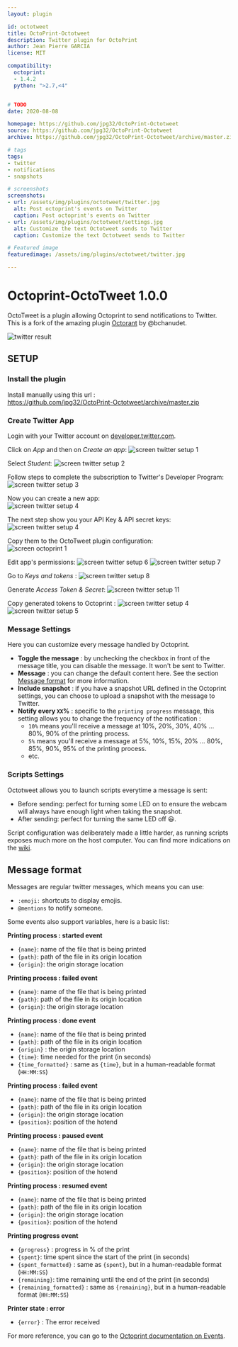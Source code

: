 ```yaml
---
layout: plugin

id: octotweet
title: OctoPrint-Octotweet
description: Twitter plugin for OctoPrint
author: Jean Pierre GARCIA
license: MIT

compatibility:
  octoprint:
  - 1.4.2
  python: ">2.7,<4"


# TODO
date: 2020-08-08

homepage: https://github.com/jpg32/OctoPrint-Octotweet
source: https://github.com/jpg32/OctoPrint-Octotweet
archive: https://github.com/jpg32/OctoPrint-Octotweet/archive/master.zip

# tags
tags:
- twitter
- notifications
- snapshots

# screenshots
screenshots:
- url: /assets/img/plugins/octotweet/twitter.jpg
  alt: Post octoprint's events on Twitter
  caption: Post octoprint's events on Twitter
- url: /assets/img/plugins/octotweet/settings.jpg
  alt: Customize the text Octotweet sends to Twitter
  caption: Customize the text Octotweet sends to Twitter

# Featured image
featuredimage: /assets/img/plugins/octotweet/twitter.jpg

---
```


# Octoprint-OctoTweet 1.0.0

OctoTweet is a plugin allowing Octoprint to send notifications to Twitter.
This is a fork of the amazing plugin [Octorant](https://plugins.octoprint.org/plugins/octorant/) by @bchanudet.

![twitter result](/assets/img/plugins/octotweet/twitter.jpg)


## SETUP
### Install the plugin
Install manually using this url :  
https://github.com/jpg32/OctoPrint-Octotweet/archive/master.zip  

### Create Twitter App 
Login with your Twitter account on [developer.twitter.com](https://developer.twitter.com/en).

Click on *App* and then on *Create an app*:
![screen twitter setup 1](/assets/img/plugins/octotweet/twitter_setup_1.JPG)

Select *Student*:
![screen twitter setup 2](/assets/img/plugins/octotweet/twitter_setup_2.JPG)

Follow steps to complete the subscription to Twitter's Developer Program:
![screen twitter setup 3](/assets/img/plugins/octotweet/twitter_setup_3.JPG)

Now you can create a new app:  
![screen twitter setup 4](/assets/img/plugins/octotweet/twitter_setup_4.JPG)

The next step show you your API Key & API secret keys:
![screen twitter setup 4](/assets/img/plugins/octotweet/twitter_setup_5.JPG)

Copy them to the OctoTweet plugin configuration:  
![screen octoprint 1](/assets/img/plugins/octotweet//octoprint_1.JPG)

Edit app's permissions:
![screen twitter setup 6](/assets/img/plugins/octotweet/twitter_setup_6.JPG)
![screen twitter setup 7](/assets/img/plugins/octotweet/twitter_setup_7.JPG)

Go to *Keys and tokens* :
![screen twitter setup 8](/assets/img/plugins/octotweet/twitter_setup_8.JPG)

Generate *Access Token & Secret*:
![screen twitter setup 11](/assets/img/plugins/octotweet/twitter_setup_11.JPG)

Copy generated tokens to Octoprint :
![screen twitter setup 4](/assets/img/plugins/octotweet/twitter_setup_12.JPG)
![screen twitter setup 5](/assets/img/plugins/octotweet/octoprint_2.JPG)

### Message Settings

Here you can customize every message handled by Octoprint.

- **Toggle the message** : by unchecking the checkbox in front of the message title, you can disable the message. It won't be sent to Twitter.
- **Message** : you can change the default content here. See the section [Message format](#message-format) for more information.
- **Include snapshot** : if you have a snapshot URL defined in the Octoprint settings, you can choose to upload a snapshot with the message to Twitter.
- **Notify every `XX`%** : specific to the `printing progress` message, this setting allows you to change the frequency of the notification :
    - `10%` means you'll receive a message at 10%, 20%, 30%, 40% ... 80%, 90% of the printing process.
    - `5%` means you'll receive a message at 5%, 10%, 15%, 20% ... 80%, 85%, 90%, 95% of the printing process.
    - etc.

### Scripts Settings

Octotweet allows you to launch scripts everytime a message is sent:

- Before sending: perfect for turning some LED on to ensure the webcam will always have enough light when taking the snapshot.
- After sending: perfect for turning the same LED off :smiley:.

Script configuration was deliberately made a little harder, as running scripts exposes much more on the host computer. You can find more indications on the [wiki](https://github.com/bchanudet/OctoPrint-Octorant/wiki/Launching-scripts).

## Message format

Messages are regular twitter messages, which means you can use:
- `:emoji:` shortcuts to display emojis.
- `@mentions` to notify someone.

Some events also support variables, here is a basic list:

**Printing process : started event**
- `{name}`: name of the file that is being printed
- `{path}`: path of the file in its origin location
- `{origin}`: the origin storage location

**Printing process : failed event**
- `{name}`: name of the file that is being printed
- `{path}`: path of the file in its origin location
- `{origin}`: the origin storage location

**Printing process : done event**
- `{name}`: name of the file that is being printed
- `{path}`: path of the file in its origin location
- `{origin}` : the origin storage location
- `{time}`: time needed for the print (in seconds)
- `{time_formatted}` : same as `{time}`, but in a human-readable format (`HH:MM:SS`)

**Printing process : failed event**
- `{name}`: name of the file that is being printed 
- `{path}`: path of the file in its origin location
- `{origin}`: the origin storage location
- `{position}`: position of the hotend

**Printing process : paused event**
- `{name}`: name of the file that is being printed
- `{path}`: path of the file in its origin location
- `{origin}`: the origin storage location
- `{position}`: position of the hotend

**Printing process : resumed event**
- `{name}`: name of the file that is being printed
- `{path}`: path of the file in its origin location
- `{origin}`: the origin storage location
- `{position}`: position of the hotend

**Printing progress event**
- `{progress}` : progress in % of the print
- `{spent}`: time spent since the start of the print (in seconds)
- `{spent_formatted}` : same as `{spent}`, but in a human-readable format (`HH:MM:SS`)
- `{remaining}`: time remaining until the end of the print (in seconds)
- `{remaining_formatted}` : same as `{remaining}`, but in a human-readable format (`HH:MM:SS`)

**Printer state : error**
- `{error}` : The error received

For more reference, you can go to the [Octoprint documentation on Events](http://docs.octoprint.org/en/master/events/index.html#sec-events-available-events).
